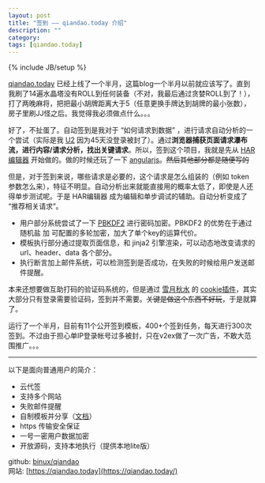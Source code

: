 ```yaml
---
layout: post
title: "签到 —— qiandao.today 介绍"
description: ""
category: 
tags: [qiandao.today]
---
```

{% include JB/setup %}

[qiandao.today](https://qiandao.today/) 已经上线了一个半月，这篇blog一个半月以前就应该写了。直到我刷了14遍水晶塔没有ROLL到任何装备（不对，我最后通过贪婪ROLL到了！），打了两晚麻将，把把最小胡牌距离大于5（任意更换手牌达到胡牌的最小张数），房子里刷JJ怪之后。我觉得我必须做点什么。。。

好了，不扯蛋了。自动签到是我对于 “如何请求到数据” ，进行请求自动分析的一个尝试（实际是我 [U2](http://u2.dmhy.org/) 因为45天没登录被封了）。通过**浏览器捕获页面请求瀑布流，进行内容/请求分析，找出关键请求**。所以，签到这个项目，我就是先从 [HAR编辑器](https://qiandao.today/har/edit) 开始做的。做的时候还玩了一下 [angularjs](http://angularjs.org/)。<del>然后其他部分都是随便写的</del>

但是，对于签到来说，哪些请求是必要的，这个请求是怎么组装的（例如 token 参数怎么来），特征不明显。自动分析出来就能直接用的概率太低了，即使是人还得单步测试呢。于是 HAR编辑器 成为编辑和单步调试的辅助。自动分析变成了 “推荐相关请求”。

* 用户部分系统尝试了一下 [PBKDF2](http://en.wikipedia.org/wiki/PBKDF2) 进行密码加密。PBKDF2 的优势在于通过随机盐 加 可配置的多轮加密，加大了单个key的运算代价。
* 模板执行部分通过提取页面信息，和 jinja2 引擎渲染，可以动态地改变请求的 url、header、data 各个部分。
* 执行断言加上邮件系统，可以检测签到是否成功，在失败的时候给用户发送邮件提醒。

本来还想要做互助打码的验证码系统的，但是通过 [雪月秋水](https://plus.google.com/u/0/+%E9%9B%AA%E6%9C%88%E7%A7%8B%E6%B0%B4%E9%85%B1) 的 [cookie插件](https://github.com/acgotaku/GetCookies)，其实大部分只有登录需要验证码，签到并不需要。<del>关键是做这个东西不好玩</del>，于是就算了。

运行了一个半月，目前有11个公开签到模板，400+个签到任务，每天进行300次签到。不过由于担心单IP登录帐号过多被封，只在v2ex做了一次广告，不敢大范围推广。。。

<hr>

以下是面向普通用户的简介：

* 云代签
* 支持多个网站
* 失败邮件提醒
* 自制模板并分享（[文档](https://github.com/binux/qiandao/blob/master/docs/har-howto.md)）
* https 传输安全保证
* 一号一密用户数据加密
* 开放源码，支持本地执行（提供本地lite版）

github: [binux/qiandao](https://github.com/binux/qiandao)  
网站: [https://qiandao.today](https://qiandao.today/)